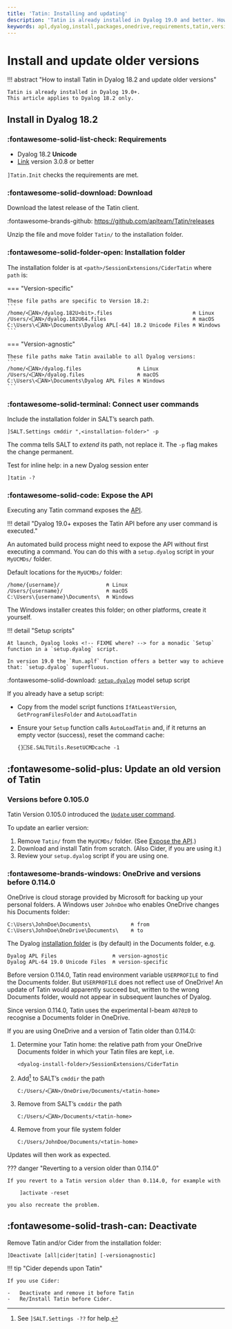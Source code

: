 ```yaml
---
title: 'Tatin: Installing and updating'
description: 'Tatin is already installed in Dyalog 19.0 and better. How to install Tatin in Dyalog 18.2. How to update Tatin versions older than 0.105.0. How to update Tatin versions older than 0.114.0 with OneDrive in use.'
keywords: apl,dyalog,install,packages,onedrive,requirements,tatin,versions
---
```

# Install and update older versions


!!! abstract "How to install Tatin in Dyalog 18.2 and update older versions"

    Tatin is already installed in Dyalog 19.0+.
    This article applies to Dyalog 18.2 only.

## Install in Dyalog 18.2

### :fontawesome-solid-list-check: Requirements

* Dyalog 18.2 **Unicode**
* [Link](https://dyalog.github.io/link/4.0/) version 3.0.8 or better

`]Tatin.Init` checks the requirements are met.


### :fontawesome-solid-download: Download

Download the latest release of the Tatin client.

:fontawesome-brands-github:
<https://github.com/aplteam/Tatin/releases>

Unzip the file and move folder `Tatin/` to the installation folder.


### :fontawesome-solid-folder-open: Installation folder

The installation folder is at `<path>/SessionExtensions/CiderTatin`
where `path` is:


=== "Version-specific"

    These file paths are specific to Version 18.2:
    ```
    /home/<⎕AN>/dyalog.182U<bit>.files                          ⍝ Linux
    /Users/<⎕AN>/dyalog.182U64.files                            ⍝ macOS
    C:\Users\<⎕AN>\Documents\Dyalog APL[-64] 18.2 Unicode Files ⍝ Windows
    ```

=== "Version-agnostic"

    These file paths make Tatin available to all Dyalog versions:
    ```
    /home/<⎕AN>/dyalog.files                  ⍝ Linux
    /Users/<⎕AN>/dyalog.files                 ⍝ macOS
    C:\Users\<⎕AN>\Documents\Dyalog APL Files ⍝ Windows
    ```


### :fontawesome-solid-terminal: Connect user commands

Include the installation folder in SALT’s search path.

    ]SALT.Settings cmddir ",<installation-folder>" -p

The comma tells SALT to _extend_ its path, not replace it.
The `-p` flag makes the change permanent.

Test for inline help: in a new Dyalog session enter

    ]tatin -?


### :fontawesome-solid-code: Expose the API

Executing any Tatin command exposes the [API](api.md).

!!! detail "Dyalog 19.0+ exposes the Tatin API before any user command is executed."

An automated build process might need to expose the API 
without first executing a command.
You can do this with a `setup.dyalog` script in your `MyUCMDs/` folder.

Default locations for the  `MyUCMDs/` folder:

    /home/{username}/               ⍝ Linux
    /Users/{username}/              ⍝ macOS
    C:\Users\{username}\Documents\  ⍝ Windows

The Windows installer creates this folder;
on other platforms, create it yourself.


!!! detail "Setup scripts"

    At launch, Dyalog looks <!-- FIXME where? --> for a monadic `Setup` function in a `setup.dyalog` script.

    In version 19.0 the `Run.aplf` function offers a better way to achieve that: `setup.dyalog` superfluous.

:fontawesome-solid-download:
[`setup.dyalog`](assets/setup.dyalog) model setup script

If you already have a setup script:

-   Copy from the model script functions `IfAtLeastVersion`, `GetProgramFilesFolder` and `AutoLoadTatin`
-   Ensure your `Setup` function calls `AutoLoadTatin` and, if it returns an empty vector (success), reset the command cache:

        {}⎕SE.SALTUtils.ResetUCMDcache -1


## :fontawesome-solid-plus: Update an old version of Tatin

### Versions before 0.105.0

Tatin Version 0.105.0 introduced the [`Update` user command](user-commands.md#update).

To update an earlier version:

1.  Remove `Tatin/` from the `MyUCMDs/` folder. (See [Expose the API](#expose-the-api).)
2.  Download and install Tatin from scratch. (Also Cider, if you are using it.)
3.  Review your `setup.dyalog` script if you are using one.

### :fontawesome-brands-windows: OneDrive and versions before 0.114.0

OneDrive is cloud storage provided by Microsoft for backing up your personal folders.
A Windows user `JohnDoe` who enables OneDrive changes his Documents folder:

    C:\Users\JohnDoe\Documents\             ⍝ from
    C:\Users\JohnDoe\OneDrive\Documents\    ⍝ to

The Dyalog [installation folder](#installation-folder) is (by default) in the Documents folder, e.g.

    Dyalog APL Files                  ⍝ version-agnostic
    Dyalog APL-64 19.0 Unicode Files  ⍝ version-specific

Before version 0.114.0, Tatin read environment variable `USERPROFILE` to find the Documents folder.
But `USERPROFILE` does not reflect use of OneDrive!
An update of Tatin would apparently succeed but, written to the wrong Documents folder,
would not appear in subsequent launches of Dyalog.

Since version 0.114.0, Tatin uses the experimental I-beam `4070⌶0` to recognise a Documents folder in OneDrive.

If you are using OneDrive and a version of Tatin older than 0.114.0:

1.  Determine your Tatin home: the relative path from your OneDrive Documents folder in which your Tatin files are kept, i.e.

        <dyalog-install-folder>/SessionExtensions/CiderTatin

1.  Add[^saltset] to SALT’s `cmddir` the path

        C:/Users/<⎕AN>/OneDrive/Documents/<tatin-home>

1.  Remove from SALT’s `cmddir`  the path

        C:/Users/<⎕AN>/Documents/<tatin-home>

1.  Remove from your file system folder

        C:/Users/JohnDoe/Documents/<tatin-home>

Updates will then work as expected.

??? danger "Reverting to a version older than 0.114.0"

    If you revert to a Tatin version older than 0.114.0, for example with

        ]activate -reset

    you also recreate the problem.


## :fontawesome-solid-trash-can: Deactivate

Remove Tatin and/or Cider from the installation folder:

    ]Deactivate [all|cider|tatin] [-versionagnostic]


<!-- ## :dyalog-cider-logo: Cider -->

!!! tip "Cider depends upon Tatin"

    If you use Cider:

    -   Deactivate and remove it before Tatin
    -   Re/Install Tatin before Cider.


[^saltset]: See `]SALT.Settings -??` for help.